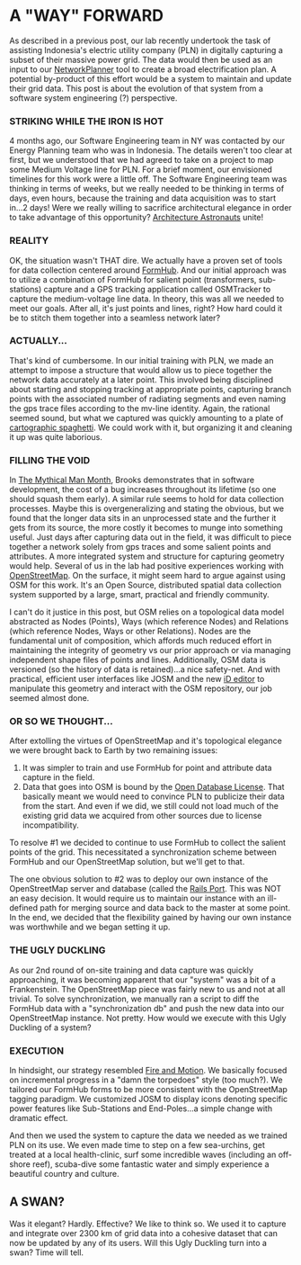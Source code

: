 # A "WAY" FORWARD

As described in a previous post, our lab recently undertook the task of assisting Indonesia's electric utility company (PLN) in digitally capturing a subset of their massive power grid.  The data would then be used as an input to our [NetworkPlanner](http://networkplanner.modilabs.org) tool to create a broad electrification plan.  A potential by-product of this effort would be a system to maintain and update their grid data.  This post is about the evolution of that system from a software system engineering (?) perspective.    

### STRIKING WHILE THE IRON IS HOT

4 months ago, our Software Engineering team in NY was contacted by our Energy Planning team who was in Indonesia.  The details weren't too clear at first, but we understood that we had agreed to take on a project to map some Medium Voltage line for PLN.  For a brief moment, our envisioned timelines for this work were a little off.  The Software Engineering team was thinking in terms of weeks, but we really needed to be thinking in terms of days, even hours, because the training and data acquisition was to start in...2 days!  Were we really willing to sacrifice architectural elegance in order to take advantage of this opportunity?  [Architecture Astronauts](http://www.joelonsoftware.com/items/2008/05/01.html) unite!
  
### REALITY

OK, the situation wasn't THAT dire.  We actually have a proven set of tools for data collection centered around [FormHub](http://formhub.org "FormHub").  And our initial approach was to utilize a combination of FormHub for salient point (transformers, sub-stations) capture and a GPS tracking application called OSMTracker to capture the medium-voltage line data.  In theory, this was all we needed to meet our goals.  After all, it's just points and lines, right?  How hard could it be to stitch them together into a seamless network later?  

### ACTUALLY...

That's kind of cumbersome.  In our initial training with PLN, we made an attempt to impose a structure that would allow us to piece together the network data accurately at a later point.  This involved being disciplined about starting and stopping tracking at appropriate points, capturing branch points with the associated number of radiating segments and even naming the gps trace files according to the mv-line identity.  Again, the rational seemed sound, but what we captured was quickly amounting to a plate of [cartographic spaghetti](http://support.esri.com/en/knowledgebase/GISDictionary/term/spaghetti%20data "Spaghetti Data").  We could work with it, but organizing it and cleaning it up was quite laborious.  

### FILLING THE VOID

In [The Mythical Man Month](http://en.wikipedia.org/wiki/The_Mythical_Man-Month "Mythical Man Month"), Brooks demonstrates that in software development, the cost of a bug increases throughout its lifetime (so one should squash them early).  A similar rule seems to hold for data collection processes.  Maybe this is overgeneralizing and stating the obvious, but we found that the longer data sits in an unprocessed state and the further it gets from its source, the more costly it becomes to munge into something useful.  Just days after capturing data out in the field, it was difficult to piece together a network solely from gps traces and some salient points and attributes.  A more integrated system and structure for capturing geometry would help.  Several of us in the lab had positive experiences working with [OpenStreetMap](http://www.openstreetmap.org).  On the surface, it might seem hard to argue against using OSM for this work.  It's an Open Source, distributed spatial data collection system supported by a large, smart, practical and friendly community.  

I can't do it justice in this post, but OSM relies on a topological data model abstracted as Nodes (Points), Ways (which reference Nodes) and Relations (which reference Nodes, Ways or other Relations).  Nodes are the fundamental unit of composition, which affords much reduced effort in maintaining the integrity of geometry vs our prior approach or via managing independent shape files of points and lines.  Additionally, OSM data is versioned (so the history of data is retained)...a nice safety-net.  And with practical, efficient user interfaces like JOSM and the new [iD editor](http://ideditor.com) to manipulate this geometry and interact with the OSM repository, our job seemed almost done.  

### OR SO WE THOUGHT...

After extolling the virtues of OpenStreetMap and it's topological elegance we were brought back to Earth by two remaining issues:

1.  It was simpler to train and use FormHub for point and attribute data capture in the field.
2.  Data that goes into OSM is bound by the [Open Database License](http://opendatacommons.org/licenses/odbl/summary/ "ODbL").  That basically meant we would need to convince PLN to publicize their data from the start.  And even if we did, we still could not load much of the existing grid data we acquired from other sources due to license incompatibility.  

To resolve #1 we decided to continue to use FormHub to collect the salient points of the grid.  This necessitated a synchronization scheme between FormHub and our OpenStreetMap solution, but we'll get to that.  

The one obvious solution to #2 was to deploy our own instance of the OpenStreetMap server and database (called the [Rails Port](http://wiki.openstreetmap.org/wiki/The_Rails_Port).  This was NOT an easy decision.  It would require us to maintain our instance with an ill-defined path for merging source and data back to the master at some point.  In the end, we decided that the flexibility gained by having our own instance was worthwhile and we began setting it up.  

### THE UGLY DUCKLING

As our 2nd round of on-site training and data capture was quickly approaching, it was becoming apparent that our "system" was a bit of a Frankenstein.  The OpenStreetMap piece was fairly new to us and not at all trivial.  To solve synchronization, we manually ran a script to diff the FormHub data with a "synchronization db" and push the new data into our OpenStreetMap instance.  Not pretty.  How would we execute with this Ugly Duckling of a system?  

### EXECUTION

In hindsight, our strategy resembled [Fire and Motion](http://www.joelonsoftware.com/articles/fog0000000339.html "Fire and Motion").  We basically focused on incremental progress in a "damn the torpedoes" style (too much?).  We tailored our FormHub forms to be more consistent with the OpenStreetMap tagging paradigm.  We customized JOSM to display icons denoting specific power features like Sub-Stations and End-Poles...a simple change with dramatic effect.  

And then we used the system to capture the data we needed as we trained PLN on its use.  We even made time to step on a few sea-urchins, get treated at a local health-clinic, surf some incredible waves (including an off-shore reef), scuba-dive some fantastic water and simply experience a beautiful country and culture.  

## A SWAN?

Was it elegant?  Hardly.  Effective?  We like to think so.  We used it to capture and integrate over 2300 km of grid data into a cohesive dataset that can now be updated by any of its users.  Will this Ugly Duckling turn into a swan?  Time will tell.  
